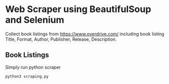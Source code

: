 # Web Scraper using BeautifulSoup and Selenium 
Collect book listings from https://www.overdrive.com/ including book listing Title, Format, Author, Publisher, Release, Description.


## Book Listings

Simply run python scraper
```
python3 scraping.py
```
